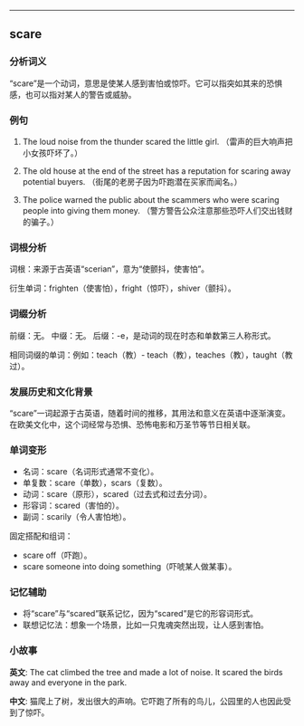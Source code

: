 
---------------
## scare
### 分析词义
“scare”是一个动词，意思是使某人感到害怕或惊吓。它可以指突如其来的恐惧感，也可以指对某人的警告或威胁。

### 例句
1. The loud noise from the thunder scared the little girl.
   （雷声的巨大响声把小女孩吓坏了。）

2. The old house at the end of the street has a reputation for scaring away potential buyers.
   （街尾的老房子因为吓跑潜在买家而闻名。）

3. The police warned the public about the scammers who were scaring people into giving them money.
   （警方警告公众注意那些恐吓人们交出钱财的骗子。）

### 词根分析
词根：来源于古英语“scerian”，意为“使颤抖，使害怕”。

衍生单词：frighten（使害怕），fright（惊吓），shiver（颤抖）。

### 词缀分析
前缀：无。
中缀：无。
后缀：-e，是动词的现在时态和单数第三人称形式。

相同词缀的单词：例如：teach（教）- teach（教），teaches（教），taught（教过）。

### 发展历史和文化背景
“scare”一词起源于古英语，随着时间的推移，其用法和意义在英语中逐渐演变。在欧美文化中，这个词经常与恐惧、恐怖电影和万圣节等节日相关联。

### 单词变形
- 名词：scare（名词形式通常不变化）。
- 单复数：scare（单数），scars（复数）。
- 动词：scare（原形），scared（过去式和过去分词）。
- 形容词：scared（害怕的）。
- 副词：scarily（令人害怕地）。

固定搭配和组词：
- scare off（吓跑）。
- scare someone into doing something（吓唬某人做某事）。

### 记忆辅助
- 将“scare”与“scared”联系记忆，因为“scared”是它的形容词形式。
- 联想记忆法：想象一个场景，比如一只鬼魂突然出现，让人感到害怕。

### 小故事
**英文**:
The cat climbed the tree and made a lot of noise. It scared the birds away and everyone in the park.

**中文**:
猫爬上了树，发出很大的声响。它吓跑了所有的鸟儿，公园里的人也因此受到了惊吓。

